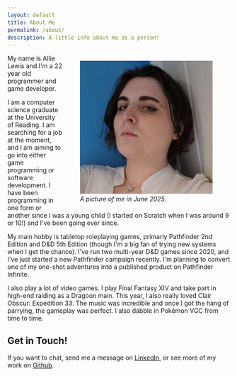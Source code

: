 ```yaml
---
layout: default
title: About Me
permalink: /about/
description: A little info about me as a person!
---
```


<style>
    figure {
        float: right;
    }
</style>

<figure>
    <img src="/assets/images/canvas.jpg" width=300>
    <figcaption><i>A picture of me in June 2025.</i></figcaption>
</figure>

My name is Allie Lewis and I'm a 22 year old programmer and game developer.

I am a computer science graduate at the University of Reading. I am searching for a job at the moment, and I am aiming to go into either game programming or software development. I have been programming in one form or another since I was a young child (I started on Scratch when I was around 9 or 10!) and I've been going ever since.

My main hobby is tabletop roleplaying games, primarly Pathfinder 2nd Edition and D&D 5th Edition (though I'm a big fan of trying new systems when I get the chance). I've run two multi-year D&D games since 2020, and I've just started a new Pathfinder campaign recently. I'm planning to convert one of my one-shot adventures into a published product on Pathfinder Infinite.

I also play a lot of video games. I play Final Fantasy XIV and take part in high-end raiding as a Dragoon main. This year, I also really loved Clair Obscur: Expedition 33. The music was incredible and once I got the hang of parrying, the gameplay was perfect. I also dabble in Pokémon VGC from time to time.

## Get in Touch!
If you want to chat, send me a message on [LinkedIn](https://www.linkedin.com/in/allie-lewis/), or see more of my work on [Github](https://github.com/AllieWhoops).
